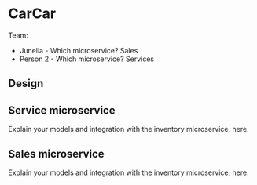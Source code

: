 # CarCar

Team:

- Junella - Which microservice? Sales
- Person 2 - Which microservice? Services

## Design

## Service microservice

Explain your models and integration with the inventory
microservice, here.

## Sales microservice

Explain your models and integration with the inventory
microservice, here.
